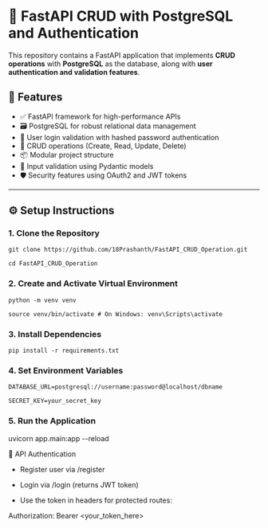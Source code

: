 # 🚀 FastAPI CRUD with PostgreSQL and Authentication

This repository contains a FastAPI application that implements **CRUD operations** with **PostgreSQL** as the database, along with **user authentication and validation features**.

## 🧰 Features

- ✅ FastAPI framework for high-performance APIs
- 🗃️ PostgreSQL for robust relational data management
- 🔐 User login validation with hashed password authentication
- 🔄 CRUD operations (Create, Read, Update, Delete)
- 📦 Modular project structure
- 🧪 Input validation using Pydantic models
- 🛡️ Security features using OAuth2 and JWT tokens

---

## ⚙️ Setup Instructions

### 1. Clone the Repository

```
git clone https://github.com/18Prashanth/FastAPI_CRUD_Operation.git

cd FastAPI_CRUD_Operation
```

### 2. Create and Activate Virtual Environment

```
python -m venv venv

source venv/bin/activate # On Windows: venv\Scripts\activate
```

### 3. Install Dependencies

```
pip install -r requirements.txt
```

### 4. Set Environment Variables

```
DATABASE_URL=postgresql://username:password@localhost/dbname

SECRET_KEY=your_secret_key
```

### 5. Run the Application

uvicorn app.main:app --reload

🔑 API Authentication

- Register user via /register

- Login via /login (returns JWT token)

- Use the token in headers for protected routes:

Authorization: Bearer <your_token_here>
